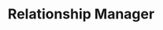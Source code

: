 ---
name: Taylor Aldredge
id: taylor-aldredge
numberId: 15
title: Relationship Manager
bio: Taylor is a sagittarius who likes handstands, CrossFit and talking all about business development with companies that love helping their customers.
areas:
contact: { email: ta, linkedin: http://linkedin.com/in/tayloraldredge, twitter: http://twitter.com/tayloraldredge, spotlight: https://blog.eastcoastproduct.com/ecp-team-spotlight-taylor-aldredge-eef071edf5f4 }
---